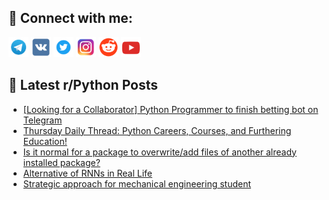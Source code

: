 ## 🔎 Connect with me:
[<img src="https://github.com/bullbesh/bullbesh/blob/main/images/Telegram.png" width="32" height="32" />](https://t.me/bullbesh)
[<img src="https://github.com/bullbesh/bullbesh/blob/main/images/VK.png" width="32" height="32" />](https://vk.com/bullbesh)
[<img src="https://github.com/bullbesh/bullbesh/blob/main/images/Twitter.png" width="32" height="32" />](https://twitter.com/bullbesh1)
[<img src="https://github.com/bullbesh/bullbesh/blob/main/images/Instagram.png" width="32" height="32" />](https://www.instagram.com/bullbesh)
[<img src="https://github.com/bullbesh/bullbesh/blob/main/images/Reddit.png" width="32" height="32" />](https://www.reddit.com/user/bullbesh)
[<img src="https://github.com/bullbesh/bullbesh/blob/main/images/YouTube.png" width="32" height="32" />](https://www.youtube.com/channel/UCtfjRs6uzgq5mfm8S06WTcg)

## 📕 Latest r/Python Posts
<!-- BLOG-POST-LIST:START -->
- [[Looking for a Collaborator] Python Programmer to finish betting bot on Telegram](https://www.reddit.com/r/Python/comments/1n1xjmq/looking_for_a_collaborator_python_programmer_to/)
- [Thursday Daily Thread: Python Careers, Courses, and Furthering Education!](https://www.reddit.com/r/Python/comments/1n1xczy/thursday_daily_thread_python_careers_courses_and/)
- [Is it normal for a package to overwrite/add files of another already installed package?](https://www.reddit.com/r/Python/comments/1n1t36y/is_it_normal_for_a_package_to_overwriteadd_files/)
- [Alternative of RNNs in Real Life](https://www.reddit.com/r/Python/comments/1n1p4ho/alternative_of_rnns_in_real_life/)
- [Strategic approach for mechanical engineering student](https://www.reddit.com/r/Python/comments/1n1mkj5/strategic_approach_for_mechanical_engineering/)
<!-- BLOG-POST-LIST:END -->
